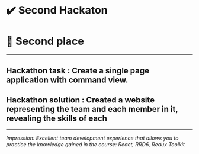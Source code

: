 # :heavy_check_mark: Second Hackaton

# :2nd_place_medal: Second place

---

## Hackathon task : Create a single page application with command view.

###

## Hackathon solution : Сreated a website representing the team and each member in it, revealing the skills of each

---

_Impression: Excellent team development experience that allows you to practice the knowledge gained in the course: React, RRD6, Redux Toolkit_
